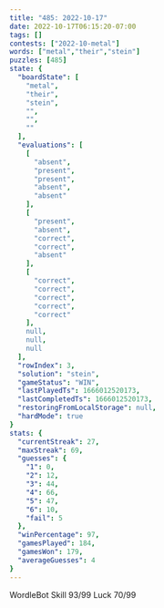 ```yaml
---
title: "485: 2022-10-17"
date: 2022-10-17T06:15:20-07:00
tags: []
contests: ["2022-10-metal"]
words: ["metal","their","stein"]
puzzles: [485]
state: {
  "boardState": [
    "metal",
    "their",
    "stein",
    "",
    "",
    ""
  ],
  "evaluations": [
    [
      "absent",
      "present",
      "present",
      "absent",
      "absent"
    ],
    [
      "present",
      "absent",
      "correct",
      "correct",
      "absent"
    ],
    [
      "correct",
      "correct",
      "correct",
      "correct",
      "correct"
    ],
    null,
    null,
    null
  ],
  "rowIndex": 3,
  "solution": "stein",
  "gameStatus": "WIN",
  "lastPlayedTs": 1666012520173,
  "lastCompletedTs": 1666012520173,
  "restoringFromLocalStorage": null,
  "hardMode": true
}
stats: {
  "currentStreak": 27,
  "maxStreak": 69,
  "guesses": {
    "1": 0,
    "2": 12,
    "3": 44,
    "4": 66,
    "5": 47,
    "6": 10,
    "fail": 5
  },
  "winPercentage": 97,
  "gamesPlayed": 184,
  "gamesWon": 179,
  "averageGuesses": 4
}
---
```


<!-- more -->
WordleBot
Skill 93/99
Luck 70/99
